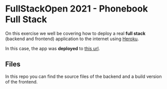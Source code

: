 # FullStackOpen 2021 - Phonebook Full Stack

On this exercise we well be covering how to deploy a real **full stack** (backend and frontend) application to the internet using [Heroku](https://www.heroku.com/).

In this case, the app was **deployed** to [this url](https://sleepy-bayou-29686.herokuapp.com/).


## Files

In this repo you can find the source files of the backend and a build version of the frontend.